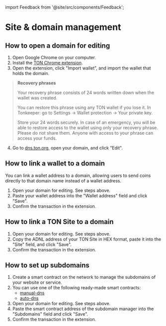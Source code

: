 import Feedback from '@site/src/components/Feedback';

# Site & domain management

## How to open a domain for editing

1. Open Google Chrome on your computer.
2. Install the [TON Chrome extension](https://chrome.google.com/webstore/detail/ton-wallet/nphplpgoakhhjchkkhmiggakijnkhfnd).
3. Open the extension, click "Import wallet", and import the wallet that holds the domain.

> **Recovery phrases**
>
> Your recovery phrase consists of 24 words written down when the wallet was created.
>
> You can restore this phrase using any TON wallet if you lose it.
> In Tonkeeper: go to Settings → Wallet protection → Your private key.
>
> Store your 24 words securely. In case of an emergency, you will be able to restore access to the wallet using only your recovery phrase.
> Please do not share them. Anyone with access to your phrase can access your funds.

4. Go to [dns.ton.org](https://dns.ton.org), open your domain, and click "Edit".

## How to link a wallet to a domain

You can link a wallet address to a domain, allowing users to send coins directly to that domain name instead of a wallet address.

1. Open your domain for editing. See steps above.
2. Paste your wallet address into the "Wallet address" field and click "Save".
3. Confirm the transaction in the extension.

## How to link a TON Site to a domain

1. Open your domain for editing. See steps above.
2. Copy the ADNL address of your TON Site in HEX format, paste it into the "Site" field, and click "Save".
3. Confirm the transaction in the extension.

## How to set up subdomains

1. Create a smart contract on the network to manage the subdomains of your website or service.
2. You can use one of the following ready-made smart contracts:
   - [manual-dns](https://github.com/ton-blockchain/ton/blob/master/crypto/smartcont/dns-manual-code.fc)
   - [auto-dns](https://github.com/ton-blockchain/ton/blob/master/crypto/smartcont/dns-auto-code.fc)
3. Open your domain for editing. See steps above.
4. Paste the smart contract address of the subdomain manager into the "Subdomains" field and click "Save".
5. Confirm the transaction in the extension.

<Feedback />

